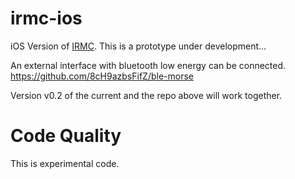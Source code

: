 irmc-ios
========

iOS Version of [IRMC](https://github.com/8cH9azbsFifZ/irmc).
This is a prototype under development... 

An external interface with bluetooth low energy can be connected.
https://github.com/8cH9azbsFifZ/ble-morse

Version v0.2 of the current and the repo above will work together.



Code Quality
============
This is experimental code.

